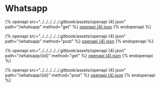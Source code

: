 # Whatsapp

{% openapi src="../../../../../.gitbook/assets/openapi (4).json" path="/whatsapp" method="get" %}
[openapi (4).json](<../../../../../.gitbook/assets/openapi (4).json>)
{% endopenapi %}

{% openapi src="../../../../../.gitbook/assets/openapi (4).json" path="/whatsapp" method="post" %}
[openapi (4).json](<../../../../../.gitbook/assets/openapi (4).json>)
{% endopenapi %}

{% openapi src="../../../../../.gitbook/assets/openapi (4).json" path="/whatsapp/{id}" method="get" %}
[openapi (4).json](<../../../../../.gitbook/assets/openapi (4).json>)
{% endopenapi %}

{% openapi src="../../../../../.gitbook/assets/openapi (4).json" path="/whatsapp/{id}" method="post" %}
[openapi (4).json](<../../../../../.gitbook/assets/openapi (4).json>)
{% endopenapi %}

